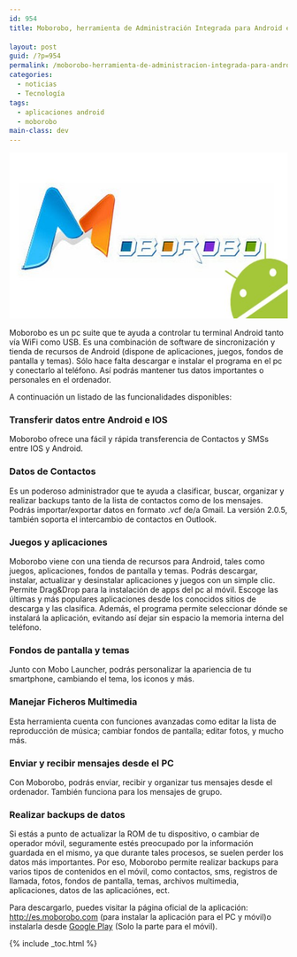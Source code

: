 ```yaml
---
id: 954
title: Moborobo, herramienta de Administración Integrada para Android en el PC

layout: post
guid: /?p=954
permalink: /moborobo-herramienta-de-administracion-integrada-para-android-en-el-pc/
categories:
  - noticias
  - Tecnología
tags:
  - aplicaciones android
  - moborobo
main-class: dev
---
```

<p dir="ltr">
  <a href="/assets/img/2012/09/moborobo-feature-image-1204261.jpg"><img class="aligncenter size-full wp-image-955" title="moborobo-feature-image-120426" src="/assets/img/2012/09/moborobo-feature-image-1204261.jpg" alt="" width="600" height="300" /></a>
</p>

<p dir="ltr">
  Moborobo es un pc suite que te ayuda a controlar tu terminal Android tanto vía WiFi como USB. Es una combinación de software de sincronización y tienda de recursos de Android (dispone de aplicaciones, juegos, fondos de pantalla y temas). Sólo hace falta descargar e instalar el programa en el pc y conectarlo al teléfono. Así podrás mantener tus datos importantes o personales en el ordenador.
</p>

  
<!--ad-->

<p dir="ltr">
  A continuación un listado de las funcionalidades disponibles:
</p>

<h3 dir="ltr">
  Transferir datos entre Android e IOS
</h3>

<p dir="ltr">
  Moborobo ofrece una fácil y rápida transferencia de Contactos y SMSs entre IOS y Android.
</p>

<h3 dir="ltr">
  Datos de Contactos
</h3>

<p dir="ltr">
  Es un poderoso administrador que te ayuda a clasificar, buscar, organizar y realizar backups tanto de la lista de contactos como de los mensajes. Podrás importar/exportar datos en formato .vcf de/a Gmail. La versión 2.0.5, también soporta el intercambio de contactos en Outlook.
</p>

<h3 dir="ltr">
  Juegos y aplicaciones
</h3>

<p dir="ltr">
  Moborobo viene con una tienda de recursos para Android, tales como juegos, aplicaciones, fondos de pantalla y temas. Podrás descargar, instalar, actualizar y desinstalar aplicaciones y juegos con un simple clic. Permite Drag&Drop para la instalación de apps del pc al móvil. Escoge las últimas y más populares aplicaciones desde los conocidos sitios de descarga y las clasifica. Además, el programa permite seleccionar dónde se instalará la aplicación, evitando así dejar sin espacio la memoria interna del teléfono.
</p>

<h3 dir="ltr">
  Fondos de pantalla y temas
</h3>

<p dir="ltr">
  Junto con Mobo Launcher, podrás personalizar la apariencia de tu smartphone, cambiando el tema, los iconos y más.
</p>

<h3 dir="ltr">
  Manejar Ficheros Multimedia
</h3>

<p dir="ltr">
  Esta herramienta cuenta con funciones avanzadas como editar la lista de reproducción de música; cambiar fondos de pantalla; editar fotos, y mucho más.
</p>

<h3 dir="ltr">
  Enviar y recibir mensajes desde el PC
</h3>

<p dir="ltr">
  Con Moborobo, podrás enviar, recibir y organizar tus mensajes desde el ordenador. También funciona para los mensajes de grupo.
</p>

<h3 dir="ltr">
  Realizar backups de datos
</h3>

<p dir="ltr">
  Si estás a punto de actualizar la ROM de tu dispositivo, o cambiar de operador móvil, seguramente estés preocupado por la información guardada en el mismo, ya que durante tales procesos, se suelen perder los datos más importantes. Por eso, Moborobo permite realizar backups para varios tipos de contenidos en el móvil, como contactos, sms, registros de llamada, fotos, fondos de pantalla, temas, archivos multimedia, aplicaciones, datos de las aplicaciónes, ect.
</p>

<p dir="ltr">
  Para descargarlo, puedes visitar la página oficial de la aplicación: <a href="http://es.moborobo.com/" target="_blank">http://es.moborobo.com</a> (para instalar la aplicación para el PC y móvil)o instalarla desde <a href="https://play.google.com/store/apps/details?id=com.moborobo.daemon&feature=nav_result#?t=W251bGwsMSwxLDMsImNvbS5tb2Jvcm9iby5kYWVtb24iXQ.." target="_blank">Google Play</a> (Solo la parte para el móvil).
</p>



{% include _toc.html %}
